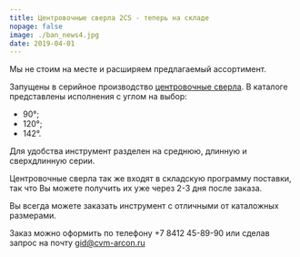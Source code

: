 ```yaml
---
title: Центровочные сверла 2CS - теперь на складе
nopage: false
image: ./ban_news4.jpg
date: 2019-04-01
---
```

Мы не стоим на месте и расширяем предлагаемый ассортимент. 

Запущены в серийное производство [центровочные сверла](/catalog/drills). В каталоге представлены исполнения с углом на выбор:

* 90°;
* 120°;
* 142°. 

Для удобства инструмент разделен на среднюю, длинную и сверхдлинную серии.

Центровочные сверла так же входят в складскую программу поставки, так что Вы можете получить их уже через 2-3 дня после заказа.

<p class="lead">
Вы всегда можете заказать инструмент с отличными от каталожных размерами.
</p>

Заказ можно оформить по телефону +7 8412 45-89-90 или сделав запрос на почту gid@cvm-arcon.ru
